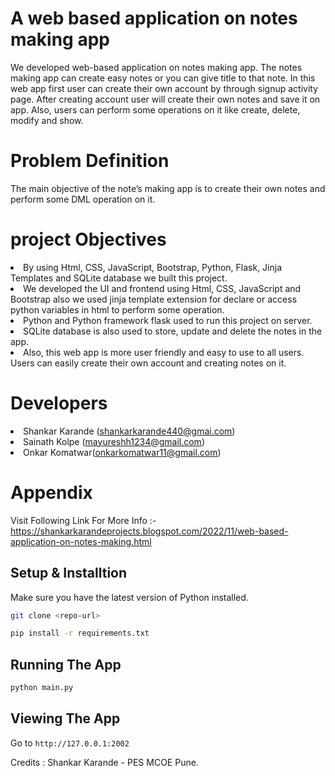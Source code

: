 # A web based application on notes making app
We developed web-based application on notes making app. The notes making app can create easy notes or you can give title to that note. In this web app first user can create their own account by through signup activity page. After creating account user will create their own notes and save it on app. Also, users can perform some operations on it like create, delete, modify and show. 

# Problem Definition
The main objective of the note’s making app is to create their own notes and perform some DML operation on it.

# project Objectives
<li>By using Html, CSS, JavaScript, Bootstrap, Python, Flask, Jinja Templates and SQLite database we built this project.</li>
<li>We developed the UI and frontend using Html, CSS, JavaScript and Bootstrap also we used jinja template extension for declare or access python variables in html to perform some operation.</li>
<li>Python and Python framework flask used to run this project on server.</li>
<li>SQLite database is also used to store, update and delete the notes in the app.</li>
<li>Also, this web app is more user friendly and easy to use to all users. Users can easily create their own account and creating notes on it.</li>

# Developers
<li>Shankar Karande (<a href="mailto:shankarkarande440@gmail.com">shankarkarande440@gmai.com</a>)</li>
<li>Sainath Kolpe (<a href="mailto:mayureshh1234@gmail.com">mayureshh1234@gmail.com</a>)</li>
<li>Onkar Komatwar(<a href="onkarkomatwar11@gmail.com">onkarkomatwar11@gmail.com</a>)</li>
</ul>

# Appendix
<p dir="auto">Visit Following Link For More Info :-
<a href="https://shankarkarandeprojects.blogspot.com/2022/11/web-based-application-on-notes-making.html" rel="nofollow">https://shankarkarandeprojects.blogspot.com/2022/11/web-based-application-on-notes-making.html</a></p>

## Setup & Installtion

Make sure you have the latest version of Python installed.

```bash
git clone <repo-url>
```

```bash
pip install -r requirements.txt
```

## Running The App

```bash
python main.py
```

## Viewing The App

Go to `http://127.0.0.1:2002`

Credits : Shankar Karande - PES MCOE Pune.
